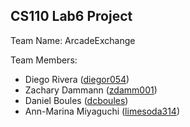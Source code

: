 ## CS110 Lab6 Project 

Team Name: ArcadeExchange

Team Members: 
* Diego Rivera ([diegor054](https://github.com/diegor054))
* Zachary Dammann ([zdamm001](https://github.com/zdamm001))
* Daniel Boules ([dcboules](https://github.com/dcboules))
* Ann-Marina Miyaguchi ([limesoda314](https://github.com/limesoda314))